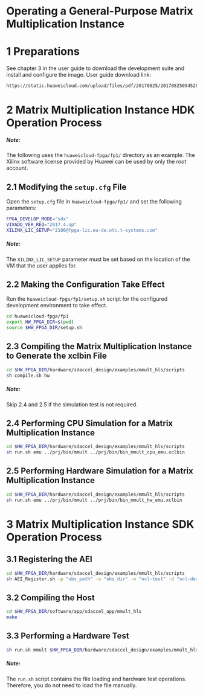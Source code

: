 # Operating a General-Purpose Matrix Multiplication Instance


# 1 Preparations

See chapter 3 in the user guide to download the development suite and install and configure the image. User guide download link:

```bash
https://static.huaweicloud.com/upload/files/pdf/20170825/20170825094528_15473.pdf
```

# 2 Matrix Multiplication Instance HDK Operation Process

##### Note:

The following uses the `huaweicloud-fpga/fp1/` directory as an example. The Xilinx software license provided by Huawei can be used by only the *root* account.

## 2.1 Modifying the `setup.cfg` File

Open the `setup.cfg` file in `huaweicloud-fpga/fp1/` and set the following parameters:

```bash
FPGA_DEVELOP_MODE="sdx"  
VIVADO_VER_REQ="2017.4.op" 
XILINX_LIC_SETUP="2100@fpga-lic.eu-de.otc.t-systems.com"
```

##### Note:

The `XILINX_LIC_SETUP` parameter must be set based on the location of the VM that the user applies for.

## 2.2 Making the Configuration Take Effect

Run the `huaweicloud-fpga/fp1/setup.sh` script for the configured development environment to take effect.

```bash
cd huaweicloud-fpga/fp1
export HW_FPGA_DIR=$(pwd)
source $HW_FPGA_DIR/setup.sh
```

## 2.3 Compiling the Matrix Multiplication Instance to Generate the xclbin File

```bash
cd $HW_FPGA_DIR/hardware/sdaccel_design/examples/mmult_hls/scripts
sh compile.sh hw
```
##### Note:

Skip 2.4 and 2.5 if the simulation test is not required.

## 2.4 Performing CPU Simulation for a Matrix Multiplication Instance

```bash
cd $HW_FPGA_DIR/hardware/sdaccel_design/examples/mmult_hls/scripts
sh run.sh emu ../prj/bin/mmult ../prj/bin/bin_mmult_cpu_emu.xclbin
```

## 2.5 Performing Hardware Simulation for a Matrix Multiplication Instance

```bash
cd $HW_FPGA_DIR/hardware/sdaccel_design/examples/mmult_hls/scripts
sh run.sh emu ../prj/bin/mmult ../prj/bin/bin_mmult_hw_emu.xclbin
```


# 3 Matrix Multiplication Instance SDK Operation Process


## 3.1 Registering the AEI

```bash
cd $HW_FPGA_DIR/hardware/sdaccel_design/examples/mmult_hls/scripts
sh AEI_Register.sh -p "obs_path" -o "obs_dir" -n "ocl-test" -d "ocl-desc"
```

## 3.2 Compiling the Host

```bash
cd $HW_FPGA_DIR/software/app/sdaccel_app/mmult_hls
make
```

## 3.3 Performing a Hardware Test

```bash
sh run.sh mmult $HW_FPGA_DIR/hardware/sdaccel_design/examples/mmult_hls/prj/bin/sdk_aeiid.xclbin 0
```

##### Note:

The `run.sh` script contains the file loading and hardware test operations. Therefore, you do not need to load the file manually.